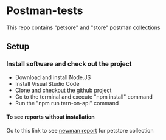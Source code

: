 # Postman-tests

This repo contains "petsore" and "store" postman collections

## Setup

### Install software and check out the project

- Download and install Node.JS
- Install Visual Studio Code
- Clone and checkout the github project
- Go to the terminal and execute "npm install" command
- Run the "npm run tern-on-api" command


#### To see reports without installation
Go to this link to see [newman report](https://leraroy.github.io/postman-tests/) for petstore collection 



